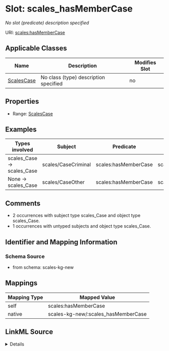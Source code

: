 

# Slot: scales_hasMemberCase


_No slot (predicate) description specified_





URI: [scales:hasMemberCase](http://schemas.scales-okn.org/rdf/scales#hasMemberCase)



<!-- no inheritance hierarchy -->





## Applicable Classes

| Name | Description | Modifies Slot |
| --- | --- | --- |
| [ScalesCase](../classes/ScalesCase.md) | No class (type) description specified |  no  |







## Properties

* Range: [ScalesCase](../classes/ScalesCase.md)






## Examples

| Types involved | Subject | Predicate | Object |
| --- | --- | --- | --- |
| scales_Case → scales_Case | scales/CaseCriminal | scales:hasMemberCase | scales/CaseCivil |
| None → scales_Case | scales/CaseOther | scales:hasMemberCase | scales/CaseCivil |


## Comments

* 2 occurrences with subject type scales_Case and object type scales_Case.
* 1 occurrences with untyped subjects and object type scales_Case.

## Identifier and Mapping Information







### Schema Source


* from schema: scales-kg-new




## Mappings

| Mapping Type | Mapped Value |
| ---  | ---  |
| self | scales:hasMemberCase |
| native | scales-kg-new/:scales_hasMemberCase |




## LinkML Source

<details>

```yaml
name: scales_hasMemberCase
description: No slot (predicate) description specified
comments:
- 2 occurrences with subject type scales_Case and object type scales_Case.
- 1 occurrences with untyped subjects and object type scales_Case.
examples:
- description: scales_Case → scales_Case
  object:
    example_object: scales/CaseCivil
    example_object_type: scales_Case
    example_predicate: scales:hasMemberCase
    example_subject: scales/CaseCriminal
    example_subject_type: scales_Case
- description: None → scales_Case
  object:
    example_object: scales/CaseCivil
    example_object_type: scales_Case
    example_predicate: scales:hasMemberCase
    example_subject: scales/CaseOther
    example_subject_type: None
from_schema: scales-kg-new
rank: 1000
slot_uri: scales:hasMemberCase
alias: scales_hasMemberCase
domain_of:
- scales_Case
range: scales_Case

```
</details>